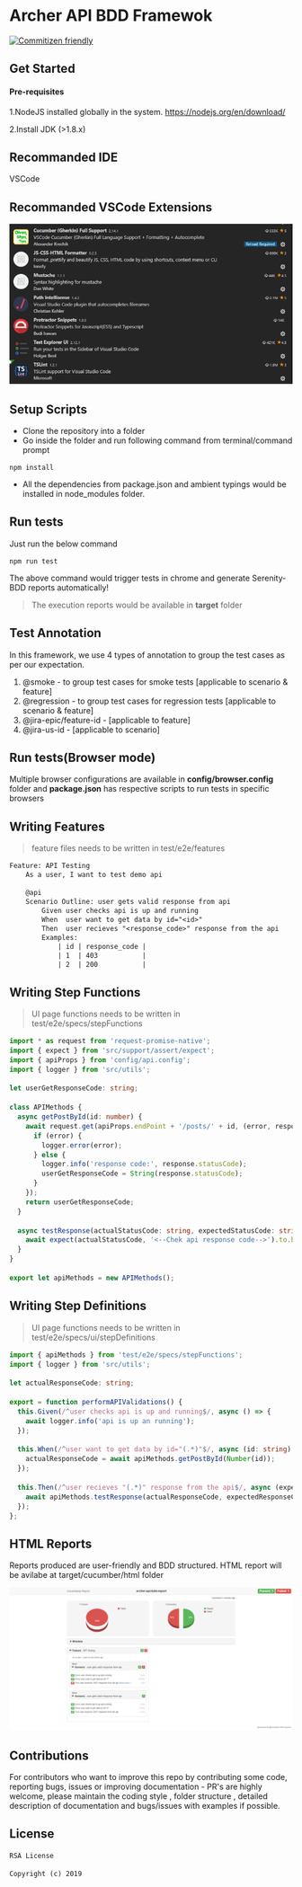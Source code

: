 # Archer API BDD Framewok

[![Commitizen friendly](https://img.shields.io/badge/commitizen-friendly-brightgreen.svg)](http://commitizen.github.io/cz-cli/)

## Get Started

#### Pre-requisites

1.NodeJS installed globally in the system.
https://nodejs.org/en/download/

2.Install JDK (>1.8.x)

## Recommanded IDE

VSCode

## Recommanded VSCode Extensions

![extensionscreen](./docs/images/vscode_extensions.PNG)

## Setup Scripts

- Clone the repository into a folder
- Go inside the folder and run following command from terminal/command prompt

```
npm install
```

- All the dependencies from package.json and ambient typings would be installed in node_modules folder.

## Run tests

Just run the below command

```
npm run test
```

The above command would trigger tests in chrome and generate Serenity-BDD reports automatically!

> The execution reports would be available in **target** folder

## Test Annotation

In this framework, we use 4 types of annotation to group the test cases as per our expectation.

1. @smoke - to group test cases for smoke tests [applicable to scenario & feature]
2. @regression - to group test cases for regression tests [applicable to scenario & feature]
3. @jira-epic/feature-id - [applicable to feature]
4. @jira-us-id - [applicable to scenario]

## Run tests(Browser mode)

Multiple browser configurations are available in **config/browser.config** folder and **package.json** has respective scripts to run tests in specific browsers

## Writing Features

> feature files needs to be written in test/e2e/features

```
Feature: API Testing
    As a user, I want to test demo api

    @api
    Scenario Outline: user gets valid response from api
        Given user checks api is up and running
        When  user want to get data by id="<id>"
        Then  user recieves "<response_code>" response from the api
        Examples:
            | id | response_code |
            | 1  | 403           |
            | 2  | 200           |
```


## Writing Step Functions

> UI page functions needs to be written in test/e2e/specs/stepFunctions

```ts
import * as request from 'request-promise-native';
import { expect } from 'src/support/assert/expect';
import { apiProps } from 'config/api.config';
import { logger } from 'src/utils';

let userGetResponseCode: string;

class APIMethods {
  async getPostById(id: number) {
    await request.get(apiProps.endPoint + '/posts/' + id, (error, response) => {
      if (error) {
        logger.error(error);
      } else {
        logger.info('response code:', response.statusCode);
        userGetResponseCode = String(response.statusCode);
      }
    });
    return userGetResponseCode;
  }

  async testResponse(actualStatusCode: string, expectedStatusCode: string) {
    await expect(actualStatusCode, '<--Chek api response code-->').to.be.equal(expectedStatusCode);
  }
}

export let apiMethods = new APIMethods();

```

## Writing Step Definitions

> UI page functions needs to be written in test/e2e/specs/ui/stepDefinitions

```ts
import { apiMethods } from 'test/e2e/specs/stepFunctions';
import { logger } from 'src/utils';

let actualResponseCode: string;

export = function performAPIValidations() {
  this.Given(/^user checks api is up and running$/, async () => {
    await logger.info('api is up an running');
  });

  this.When(/^user want to get data by id="(.*)"$/, async (id: string) => {
    actualResponseCode = await apiMethods.getPostById(Number(id));
  });

  this.Then(/^user recieves "(.*)" response from the api$/, async (expectedResponseCode: string) => {
    await apiMethods.testResponse(actualResponseCode, expectedResponseCode);
  });
};

```


## HTML Reports

Reports produced are user-friendly and BDD structured. HTML report will be avilabe at target/cucumber/html folder

![cucumberreporterscreen](./docs/images/report.png)

## Contributions

For contributors who want to improve this repo by contributing some code, reporting bugs, issues or improving documentation - PR's are highly welcome, please maintain the coding style , folder structure , detailed description of documentation and bugs/issues with examples if possible.

## License

```
RSA License

Copyright (c) 2019
```
